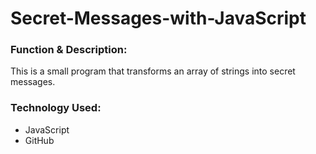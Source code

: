 # Secret-Messages-with-JavaScript

<h3>Function & Description:</h3>
This is a small program that transforms an array of strings into secret messages.



<h3>Technology Used:</h3>

- JavaScript
- GitHub 





